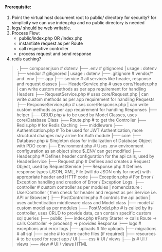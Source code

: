 #### Prerequisite:
1. Point the virtual host document root to public/ directory for security? for simplicity we can use index.php and no public directory is needed
2. logs/ should be web writable.
3. Process Flow:
    - public/index.php OR /index.php
    - instantiate request as per Route
    - call respective controller
    - process request and send response
4. redis caching?


> .
> ├── composer.json       # dotenv
> ├── .env                # gitignored | usage : dotenv
> ├── vendor              # gitignored | usage : dotenv
> ├── .gitignore          # vendor/* and .env
> ├── app
>     ├── service         # all services like header, response and request classes
>         ├── HeaderService.php       # uses core/Header.php | can write custom methods as per app requirement for handling Headers 
>         ├── RequestService.php      # uses core/Request.php | can write custom methods as per app requirement for handling Requests 
>         ├── ResponseService.php     # uses core/Response.php | can write custom methods as per app requirement for handling Responses 
>     ├── helper
>         ├── CRUD.php    # to be used by Model Classes, uses core/Database Class
>         ├── Route.php   # to get the Controller
>         ├── Redis.php   # for Redis Caching
>     ├── middleware
>         ├── Authentication.php  # To be used for JWT Authentication, more structural changes may arrive for Auth module
>     ├── core
>         ├── Database.php        # Singleton class for initialization of Database Object with PDO conn
>         ├── Environment.php     # Uses .env environment configuration as an object since $_ENV can get modified
>         ├── Header.php          # Defines header configuration for the api calls, used by HeaderService
>         ├── Request.php         # Defines and creates a Request Object, used by RequestService
>         ├── Response.php        # Defines response types (JSON, XML, File [will do JSON only for now]) with appropriate header and HTTP code
>         ├── Exception.php       # For Error / Exception handling and creation of Error / Exception Logs.
>     ├── controller              # custom controller as per modules | nomenclature : UserController ( then check for header and request as per Service i.e. API or Browser )
>         ├── PostController.php  # controls the api action | uses authentication middleware class and Model class
>     ├── model                   # custom model as per modules
>         ├── PostModel.php       # is called by its controller, uses CRUD to provide data, can contain specific custom sql queries
> ├── public
>     ├── index.php #Party Starter -> calls Route -> calls Controller -> process() -> provides Response
> ├── logs        # exceptions and error logs
> ├── uploads     # file uploads
> ├── migrations  # all sql
> ├── cache       # to store cache files (if required)
> ├── resources   # to be used for react app / UI
>     ├── css             # UI / views
>     ├── js              # UI / views
>     ├── view            # UI / views HTML

